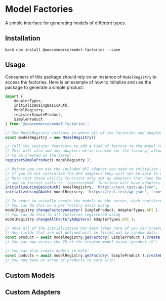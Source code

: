 # Model Factories

A simple interface for generating models of different types.

## Installation

``bash
npm install @woocommerce/model-factories --save
``

## Usage

Consumers of this package should rely on an instance of `ModelRegistry` to access the factories.
Here is an example of how to initialize and use the package to generate a simple product:

```javascript
import { 
    AdapterTypes,
    initializeUsingBasicAuth,
    ModelRegistry,
    registerSimpleProduct,
    SimpleProduct
} from '@woocommerce/model-factories';

// The ModelRegistry instance is where all of the factories and adapters are stored in an easy-to-access way.
const modelRegistry = new ModelRegistry()

// Call the register functions to add a kind of factory to the model registry.
// This will also add any adapters we've created for the factory, allowing it
// to be created on the server.
registerSimpleProduct( modelRegistry );

// Before you can use the included API adapter you need to initialize it using one of the utility methods.
// If you do not initialize the API adapters they will not be able to make requests to the API.
// Note that these utility functions only set up adapters that have been registered already
// and so further calls to `registeryXXX` functions will have adapters that aren't ready.
initializeUsingBasicAuth( modelRegistry, 'https://test.test/wp-json', 'admin', 'password' );
initializeUsingOAuth( modelRegistry, 'https://test.test/wp-json', 'consumer_key', 'consumer_secret' );

// In order to actually create the models on the server, each registered factory must have an adapter set.
// You can do this on a per-factory basis using
modelRegistry.changeFactoryAdapter( SimpleProduct, AdapterTypes.API );
// You can do this to all factories registered using
modelRegistry.changeAllFactoryAdapters( AdapterTypes.API );

// Once all of the initialization has been taken care of you can create models!
// Any fields that are not defined will be filled out by random data.
const product = await modelRegistry.getFactory( SimpleProduct ).create( { name: 'Test Product' } );
// You can now access the ID of the created model using `product.id`!

// You can also create models in bulk!
const poducts = await modelRegistry.getFactory( SimpleProduct ).createList( 5 );
// You now have an array of products to work with!
```

## Custom Models

## Custom Adapters
